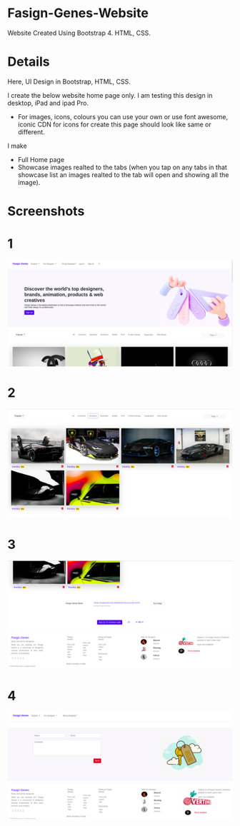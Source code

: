 # Fasign-Genes-Website
Website Created Using Bootstrap 4. HTML, CSS.

# Details

Here, UI Design in Bootstrap, HTML, CSS.

I create the below website home page only. I am testing this design in desktop, iPad and ipad Pro.

- For images, icons, colours you can use your own or use font awesome, iconic CDN for icons for create this page should look like same or different.

I make
-  Full Home page
-  Showcase images realted to the tabs (when you tap on any tabs in that showcase list an images realted to the tab will open and showing all the image).


# Screenshots

# 1
![alt text](https://github.com/Bharti-Parmar/Fasign-Genes-Website/blob/master/Screenshot%20from%202020-04-25%2011-40-43.png)
# 2
![alt text](https://github.com/Bharti-Parmar/Fasign-Genes-Website/blob/master/Screenshot%20from%202020-04-25%2011-40-50.png)
# 3
![alt text](https://github.com/Bharti-Parmar/Fasign-Genes-Website/blob/master/Screenshot%20from%202020-04-25%2011-40-55.png)
# 4
![alt text](https://github.com/Bharti-Parmar/Fasign-Genes-Website/blob/master/Screenshot%20from%202020-04-25%2011-54-12.png)
